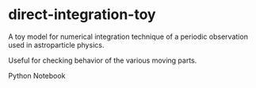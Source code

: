 # direct-integration-toy
A toy model for numerical integration technique of a periodic observation used in astroparticle physics.

Useful for checking behavior of the various moving parts.

Python Notebook
